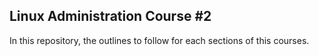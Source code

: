 ## Linux Administration Course #2
In this repository, the outlines to follow for each sections of this courses.
